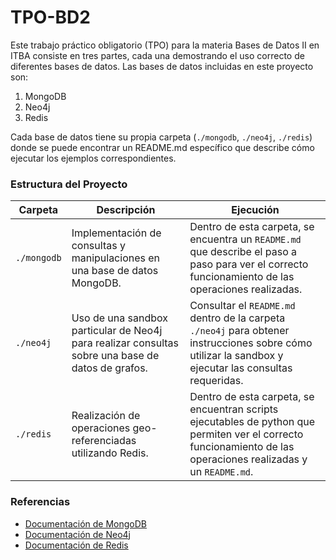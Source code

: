 # TPO-BD2

Este trabajo práctico obligatorio (TPO) para la materia Bases de Datos II en ITBA consiste en tres partes, cada una demostrando el uso correcto de diferentes bases de datos. Las bases de datos incluidas en este proyecto son:

1. MongoDB
2. Neo4j
3. Redis

Cada base de datos tiene su propia carpeta (`./mongodb`, `./neo4j`, `./redis`) donde se puede encontrar un README.md específico que describe cómo ejecutar los ejemplos correspondientes.

### Estructura del Proyecto

|**Carpeta**|**Descripción**|**Ejecución**|
|---|---|---|
|`./mongodb`|Implementación de consultas y manipulaciones en una base de datos MongoDB.|Dentro de esta carpeta, se encuentra un `README.md` que describe el paso a paso para ver el correcto funcionamiento de las operaciones realizadas.|
|`./neo4j`|Uso de una sandbox particular de Neo4j para realizar consultas sobre una base de datos de grafos.|Consultar el `README.md` dentro de la carpeta `./neo4j` para obtener instrucciones sobre cómo utilizar la sandbox y ejecutar las consultas requeridas.|
|`./redis`|Realización de operaciones geo-referenciadas utilizando Redis.|Dentro de esta carpeta, se encuentran scripts ejecutables de python que permiten ver el correcto funcionamiento de las operaciones realizadas y un `README.md`.|

### Referencias

- [Documentación de MongoDB](https://docs.mongodb.com/)
- [Documentación de Neo4j](https://neo4j.com/docs/)
- [Documentación de Redis](https://redis.io/docs/latest/develop/data-types/geospatial/)
